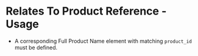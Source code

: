 # Relates To Product Reference - Usage

* A corresponding Full Product Name element with matching `product_id` must be
  defined.
